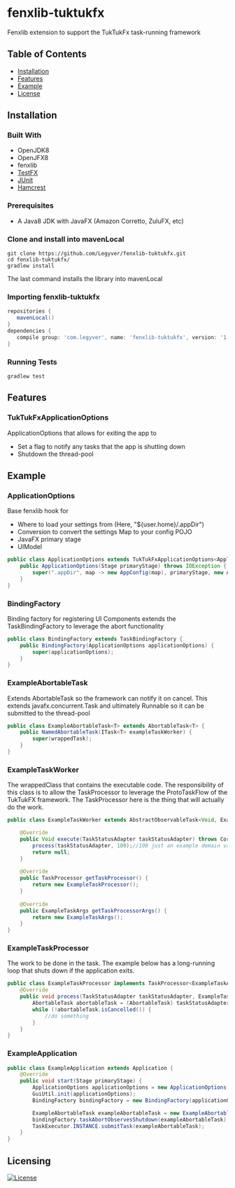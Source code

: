 # fenxlib-tuktukfx
Fenxlib extension to support the TukTukFx task-running framework
## Table of Contents
- [Installation](#installation)
- [Features](#features)
- [Example](#example)
- [License](#licensing)
## Installation
### Built With
* OpenJDK8
* OpenJFX8
* fenxlib
* [TestFX](https://github.com/TestFX/TestFX)
* [JUnit](https://junit.org/junit4/)
* [Hamcrest](http://hamcrest.org/JavaHamcrest/)
### Prerequisites
* A Java8 JDK with JavaFX (Amazon Corretto, ZuluFX, etc)
 
### Clone and install into mavenLocal
```shell
git clone https://github.com/Legyver/fenxlib-tuktukfx.git
cd fenxlib-tuktukfx/
gradlew install
```
The last command installs the library into mavenLocal

### Importing fenxlib-tuktukfx
 ```build.gradle
repositories {
    mavenLocal()
}
dependencies {
    compile group: 'com.legyver', name: 'fenxlib-tuktukfx', version: '1.0.0.0'
}
```

### Running Tests
```shell
gradlew test
```

## Features
### TukTukFxApplicationOptions
ApplicationOptions that allows for exiting the app to
 * Set a flag to notify any tasks that the app is shutting down
 * Shutdown the thread-pool

## Example
### ApplicationOptions
Base fenxlib hook for
 * Where to load your settings from (Here, "${user.home}/.appDir")
 * Conversion to convert the settings Map to your config POJO
 * JavaFX primary stage
 * UIModel 
 
```java
public class ApplicationOptions extends TukTukFxApplicationOptions<ApplicationUIModel> {
    public ApplicationOptions(Stage primaryStage) throws IOException {
        super(".appDir", map -> new AppConfig(map), primaryStage, new ApplicationUIModel());
    }
}
```

### BindingFactory
Binding factory for registering UI Components extends the TaskBindingFactory to leverage the abort functionality
```java
public class BindingFactory extends TaskBindingFactory {
    public BindingFactory(ApplicationOptions applicationOptions) {
    	super(applicationOptions);
    }
}
```

### ExampleAbortableTask
Extends AbortableTask so the framework can notify it on cancel.  This extends javafx.concurrent.Task and ultimately Runnable so it can be submitted to the thread-pool
```java
public class ExampleAbortableTask<T> extends AbortableTask<T> { 
    public NamedAbortableTask(ITask<T> exampleTaskWorker) { 
        super(wrappedTask);
    }
}
```

### ExampleTaskWorker
The wrappedClass that contains the executable code.
The responsibility of this class is to allow the TaskProcessor to leverage the ProtoTaskFlow of the TukTukFX framework.
The TaskProcessor here is the thing that will actually do the work. 
```java
public class ExampleTaskWorker extends AbstractObservableTask<Void, ExampleTaskArgs> { 

    @Override
    public Void execute(TaskStatusAdapter taskStatusAdapter) throws CoreException {
        process(taskStatusAdapter, 100);//100 just an example domain value
        return null;
    }
   
    @Override
    public TaskProcessor getTaskProcessor() {
        return new ExampleTaskProcessor();
    }
    
    @Override
    public ExampleTaskArgs getTaskProcessorArgs() {
        return new ExampleTaskArgs();
    }
}
```

### ExampleTaskProcessor
The work to be done in the task.  The example below has a long-running loop that shuts down if the application exits.
```java
public class ExampleTaskProcessor implements TaskProcessor<ExampleTaskArgs> { 
    @Override
    public void process(TaskStatusAdapter taskStatusAdapter, ExampleTaskArgs exampleTaskArgs) throws CoreException {
        AbortableTask abortableTask = (AbortableTask) taskStatusAdapter;
        while (!abortableTask.isCancelled()) {
        	//do something
        }
    }
}
```

### ExampleApplication
```java
public class ExampleApplication extends Application {
    @Override
    public void start(Stage primaryStage) {
        ApplicationOptions applicationOptions = new ApplicationOptions(primaryStage);
        GuiUtil.init(applicationOptions);
        BindingFactory bindingFactory = new BindingFactory(applicationOptions);

        ExampleAbortableTask exampleAbortableTask = new ExampleAbortableTask(new ExampleTaskWorker());
        bindingFactory.taskAbortObservesShutdown(exampleAbortableTask);
        TaskExecutor.INSTANCE.submitTask(exampleAbortableTask);
    }
}
```

## Licensing
[![License](https://img.shields.io/badge/License-Apache%202.0-blue.svg)](https://github.com/Legyver/fenxlib-tuktukfx/blob/master/LICENSE)
